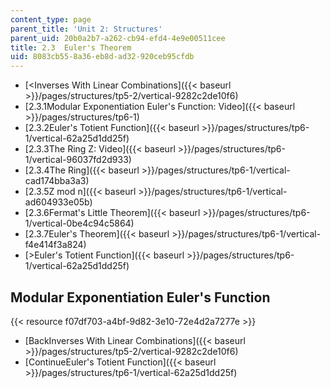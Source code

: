 ```yaml
---
content_type: page
parent_title: 'Unit 2: Structures'
parent_uid: 20b0a2b7-a262-cb94-efd4-4e9e00511cee
title: 2.3  Euler's Theorem
uid: 8083cb55-8a36-eb8d-ad32-920ceb95cfdb
---
```


*   [\<Inverses With Linear Combinations]({{< baseurl >}}/pages/structures/tp5-2/vertical-9282c2de10f6)
*   [2.3.1Modular Exponentiation Euler's Function: Video]({{< baseurl >}}/pages/structures/tp6-1)
*   [2.3.2Euler's Totient Function]({{< baseurl >}}/pages/structures/tp6-1/vertical-62a25d1dd25f)
*   [2.3.3The Ring Z: Video]({{< baseurl >}}/pages/structures/tp6-1/vertical-96037fd2d933)
*   [2.3.4The Ring]({{< baseurl >}}/pages/structures/tp6-1/vertical-cad174bba3a3)
*   [2.3.5Z mod n]({{< baseurl >}}/pages/structures/tp6-1/vertical-ad604933e05b)
*   [2.3.6Fermat's Little Theorem]({{< baseurl >}}/pages/structures/tp6-1/vertical-0be4c94c5864)
*   [2.3.7Euler's Theorem]({{< baseurl >}}/pages/structures/tp6-1/vertical-f4e414f3a824)
*   [\>Euler's Totient Function]({{< baseurl >}}/pages/structures/tp6-1/vertical-62a25d1dd25f)

Modular Exponentiation Euler's Function
---------------------------------------

{{< resource f07df703-a4bf-9d82-3e10-72e4d2a7277e >}}

*   [BackInverses With Linear Combinations]({{< baseurl >}}/pages/structures/tp5-2/vertical-9282c2de10f6)
*   [ContinueEuler's Totient Function]({{< baseurl >}}/pages/structures/tp6-1/vertical-62a25d1dd25f)